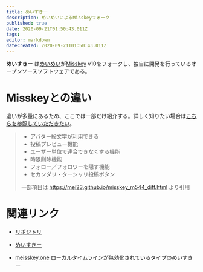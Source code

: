 ```yaml
---
title: めいすきー
description: めいめいによるMisskeyフォーク
published: true
date: 2020-09-21T01:50:43.011Z
tags: 
editor: markdown
dateCreated: 2020-09-21T01:50:43.011Z
---
```


**めいすきー** は[めいめい](/persons/mei23)が[Misskey](/software/misskey) v10をフォークし、独自に開発を行っているオープンソースソフトウェアである。

# Misskeyとの違い

違いが多量にあるため、ここでは一部だけ紹介する。詳しく知りたい場合は[こちらを参照していただきたい](https://mei23.github.io/misskey_m544_diff.html)。

> - アバター絵文字が利用できる
> - 投稿プレビュー機能
> - ユーザー単位で連合できなくする機能
> - 時限削除機能
> - フォロー／フォロワーを隠す機能
> - セカンダリ・ターシャリ投稿ボタン
> 
> 一部項目は https://mei23.github.io/misskey_m544_diff.html より引用

# 関連リンク

- [リポジトリ](https://github.com/mei23/misskey/tree/mei-m544)

- [めいすきー](https://misskey.m544.net/)

- [meisskey.one](https://meisskey.one/)
  ローカルタイムラインが無効化されているタイプのめいすきー